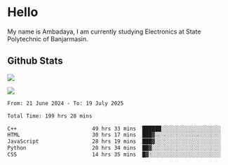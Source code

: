 # Hello

My name is Ambadaya, I am currently studying Electronics at State Polytechnic of Banjarmasin.

## Github Stats
![](https://komarev.com/ghpvc/?username=vorkey&color=41B883&style=for-the-badge)

![](https://readme-stat-vorkey.vercel.app/api/top-langs/?username=vorkey&theme=vue-dark&count_private=true&langs_count=6&size_weight=0.75&count_weight=0.25&layout=compact)

<!-- 
- 👯 I’m looking to collaborate on ... 
- 🤔 I’m looking for help with ...
- 💬 Ask me about ...
- 📫 How to reach me: ...
- 😄 Pronouns: ...
- ⚡ Fun fact: ... -->

<!--START_SECTION:waka-->

```txt
From: 21 June 2024 - To: 19 July 2025

Total Time: 199 hrs 28 mins

C++                        49 hrs 33 mins  ██████░░░░░░░░░░░░░░░░░░░   24.53 %
HTML                       30 hrs 17 mins  ███▓░░░░░░░░░░░░░░░░░░░░░   14.99 %
JavaScript                 28 hrs 19 mins  ███▓░░░░░░░░░░░░░░░░░░░░░   14.02 %
Python                     20 hrs 34 mins  ██▓░░░░░░░░░░░░░░░░░░░░░░   10.18 %
CSS                        14 hrs 35 mins  █▓░░░░░░░░░░░░░░░░░░░░░░░   07.22 %
```

<!--END_SECTION:waka-->
